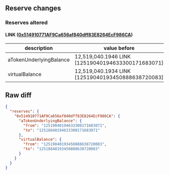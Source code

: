 ## Reserve changes

### Reserves altered

#### LINK ([0x514910771AF9Ca656af840dff83E8264EcF986CA](https://etherscan.io/address/0x514910771AF9Ca656af840dff83E8264EcF986CA))

| description | value before | value after |
| --- | --- | --- |
| aTokenUnderlyingBalance | 12,519,040.1946 LINK [12519040194633300171683071] | 12,518,840.1946 LINK [12518840194633300171683071] |
| virtualBalance | 12,519,040.1934 LINK [12519040193450888638720083] | 12,518,840.1934 LINK [12518840193450888638720083] |


## Raw diff

```json
{
  "reserves": {
    "0x514910771AF9Ca656af840dff83E8264EcF986CA": {
      "aTokenUnderlyingBalance": {
        "from": "12519040194633300171683071",
        "to": "12518840194633300171683071"
      },
      "virtualBalance": {
        "from": "12519040193450888638720083",
        "to": "12518840193450888638720083"
      }
    }
  }
}
```
